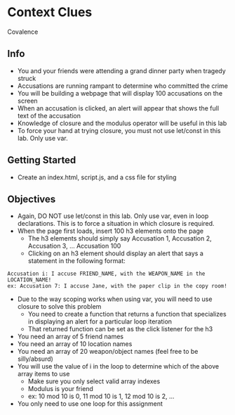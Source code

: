 # Context Clues

Covalence

## Info

* You and your friends were attending a grand dinner party when tragedy struck
* Accusations are running rampant to determine who committed the crime
* You will be building a webpage that will display 100 accusations on the screen
* When an accusation is clicked, an alert will appear that shows the full text of the accusation
* Knowledge of closure and the modulus operator will be useful in this lab
* To force your hand at trying closure, you must not use let/const in this lab. Only use var.

## Getting Started

* Create an index.html, script.js, and a css file for styling

## Objectives

* Again, DO NOT use let/const in this lab. Only use var, even in loop declarations. This is to force a situation in which closure is required.
* When the page first loads, insert 100 h3 elements onto the page
  * The h3 elements should simply say Accusation 1, Accusation 2, Accusation 3, ... Accusation 100
  * Clicking on an h3 element should display an alert that says a statement in the following format:

```
Accusation i: I accuse FRIEND_NAME, with the WEAPON_NAME in the LOCATION_NAME!
ex: Accusation 7: I accuse Jane, with the paper clip in the copy room!
```

* Due to the way scoping works when using var, you will need to use closure to solve this problem
  * You need to create a function that returns a function that specializes in displaying an alert for a particular loop iteration
  * That returned function can be set as the click listener for the h3
* You need an array of 5 friend names
* You need an array of 10 location names
* You need an array of 20 weapon/object names (feel free to be silly/absurd)
* You will use the value of i in the loop to determine which of the above array items to use
  * Make sure you only select valid array indexes
  * Modulus is your friend
  * ex: 10 mod 10 is 0, 11 mod 10 is 1, 12 mod 10 is 2, ...
* You only need to use one loop for this assignment